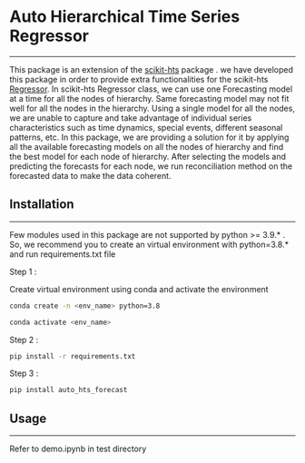 # Auto Hierarchical Time Series Regressor
---
This package is an extension of the [scikit-hts](https://scikit-hts.readthedocs.io/en/latest/readme.html) package . 
we have developed this package in order to provide extra functionalities for the scikit-hts [Regressor](https://scikit-hts.readthedocs.io/en/latest/hts.html#hts.HTSRegressor).
In scikit-hts Regressor class, we can use one Forecasting model at a time for all the nodes of hierarchy. Same forecasting model may not fit well for all the nodes in the hierarchy. Using a single model for all the nodes, we are unable to capture and take advantage of individual series characteristics such as time dynamics, special events, different seasonal patterns, etc.
In this package, we are providing a solution for it by applying all the available forecasting models on all the nodes of hierarchy and find the best model for each node of hierarchy. After selecting the models and predicting the forecasts for each node, we run reconciliation method on the forecasted data to make the data coherent.


## Installation
--- 
Few modules used in this package are not supported by python >= 3.9.* . So, we recommend you to create an virtual environment with python=3.8.* and run requirements.txt file 

Step 1 :

Create virtual environment using conda and activate the environment
```bash
conda create -n <env_name> python=3.8
```
```bash
conda activate <env_name>
```

Step 2 :
```bash
pip install -r requirements.txt
```
Step 3 :
```bash
pip install auto_hts_forecast
```
## Usage
--- 
Refer to demo.ipynb in test directory  




